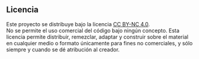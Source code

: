 ## Licencia

Este proyecto se distribuye bajo la licencia [CC BY-NC 4.0](http://creativecommons.org/licenses/by-nc/4.0/).  
No se permite el uso comercial del código bajo ningún concepto. Esta licencia permite  distribuir, remezclar, adaptar y construir sobre el material en cualquier medio o formato únicamente para fines no comerciales, y sólo siempre y cuando se dé atribución al creador.
